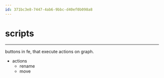 ```yaml
---
id: 371bc3e8-7447-4ab6-9bbc-d40ef0b098a8
---
```


# scripts

<rat graph />

---

buttons in fe, that execute actions on graph.

- actions
  - rename
  - move
